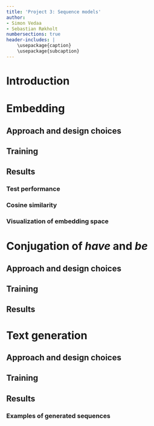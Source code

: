 ```yaml
---
title: 'Project 3: Sequence models'
author:
- Simon Vedaa
- Sebastian Røkholt
numbersections: true
header-includes: |
    \usepackage{caption}
    \usepackage{subcaption}
---
```


# Introduction

# Embedding

## Approach and design choices

## Training

## Results 

### Test performance

### Cosine similarity

### Visualization of embedding space

# Conjugation of _have_ and _be_

## Approach and design choices

## Training

## Results

# Text generation

## Approach and design choices

## Training

## Results

### Examples of generated sequences

